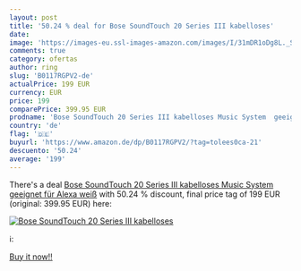 ```yaml
---
layout: post
title: '50.24 % deal for Bose SoundTouch 20 Series III kabelloses'
date: 
image: 'https://images-eu.ssl-images-amazon.com/images/I/31mDR1oDg8L._SL200_.jpg'
comments: true
category: ofertas
author: ring
slug: 'B0117RGPV2-de'
actualPrice: 199 EUR
currency: EUR
price: 199
comparePrice: 399.95 EUR
prodname: 'Bose SoundTouch 20 Series III kabelloses Music System  geeignet für Alexa  weiß'
country: 'de'
flag: '🇩🇪'
buyurl: 'https://www.amazon.de/dp/B0117RGPV2/?tag=tolees0ca-21'
descuento: '50.24'
average: '199'
---
```


There's a deal [Bose SoundTouch 20 Series III kabelloses Music System  geeignet für Alexa  weiß](https://www.amazon.de/dp/B0117RGPV2/?tag=tolees0ca-21)  with  50.24 % discount, final price tag of  199 EUR (original: 399.95 EUR) here:

[![Bose SoundTouch 20 Series III kabelloses](https://images-eu.ssl-images-amazon.com/images/I/31mDR1oDg8L._SL200_.jpg)](https://www.amazon.de/dp/B0117RGPV2/?tag=tolees0ca-21)

ℹ️:


[Buy it now!!](https://www.amazon.de/dp/B0117RGPV2/?tag=tolees0ca-21)
